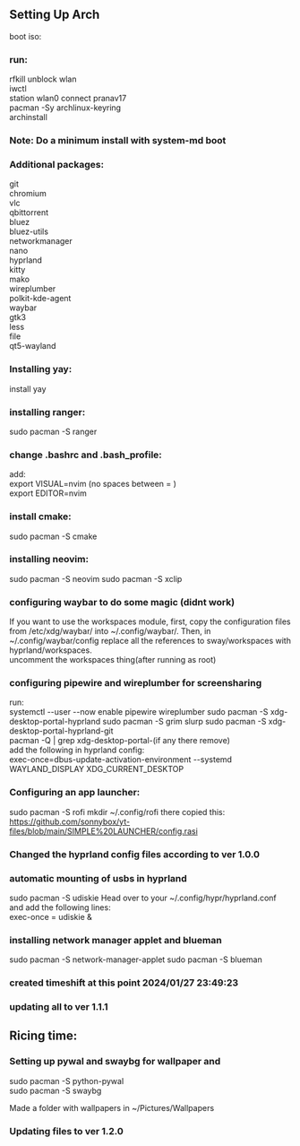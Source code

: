## Setting Up Arch
boot iso:
### run:
rfkill unblock wlan  
iwctl  
station wlan0 connect pranav17  
pacman -Sy archlinux-keyring  
archinstall  
### Note: Do a minimum install  with system-md boot  
### Additional packages:  
git  
chromium  
vlc  
qbittorrent  
bluez  
bluez-utils  
networkmanager  
nano  
hyprland  
kitty  
mako  
wireplumber  
polkit-kde-agent  
waybar  
gtk3  
less  
file  
qt5-wayland
### Installing yay:
install yay
### installing ranger:
sudo pacman -S ranger
### change .bashrc and .bash_profile:  
add:  
export VISUAL=nvim  (no spaces between = )  
export EDITOR=nvim  
### install cmake:  
sudo pacman -S cmake
### installing neovim:
sudo pacman -S neovim
sudo pacman -S xclip

### configuring waybar to do some magic (didnt work)
If you want to use the workspaces module, first, copy the configuration files from /etc/xdg/waybar/ into ~/.config/waybar/. Then, in ~/.config/waybar/config replace all the references to sway/workspaces with hyprland/workspaces.  
uncomment the workspaces thing(after running as root)  

### configuring pipewire and wireplumber for screensharing
run:  
systemctl --user --now enable pipewire wireplumber
sudo pacman -S xdg-desktop-portal-hyprland
sudo pacman -S grim slurp
sudo pacman -S xdg-desktop-portal-hyprland-git  
pacman -Q | grep xdg-desktop-portal-(if any there remove)  
add the following in hyprland config:  
exec-once=dbus-update-activation-environment --systemd WAYLAND_DISPLAY XDG_CURRENT_DESKTOP  

### Configuring an app launcher:  
sudo pacman -S rofi
mkdir ~/.config/rofi
there copied this: https://github.com/sonnybox/yt-files/blob/main/SIMPLE%20LAUNCHER/config.rasi

### Changed the hyprland config files according to ver 1.0.0

### automatic mounting of usbs in hyprland
sudo pacman -S udiskie
Head over to your ~/.config/hypr/hyprland.conf and add the following lines:  
exec-once = udiskie &

### installing network manager applet and blueman
sudo pacman -S network-manager-applet
sudo pacman -S blueman

### created timeshift at this point 2024/01/27 23:49:23

### updating all to ver 1.1.1

## Ricing time:
### Setting up pywal and swaybg for wallpaper and 
sudo pacman -S python-pywal  
sudo pacman -S swaybg  

Made a folder with wallpapers in ~/Pictures/Wallpapers

### Updating files to ver 1.2.0


